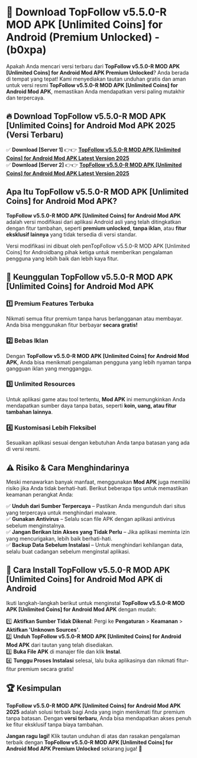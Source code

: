 

# 🎯 Download TopFollow v5.5.0-R MOD APK [Unlimited Coins] for Android (Premium Unlocked) -  (b0xpa) 

Apakah Anda mencari versi terbaru dari **TopFollow v5.5.0-R MOD APK [Unlimited Coins] for Android Mod APK Premium Unlocked**? Anda berada di tempat yang tepat! Kami menyediakan tautan unduhan gratis dan aman untuk versi resmi **TopFollow v5.5.0-R MOD APK [Unlimited Coins] for Android Mod APK**, memastikan Anda mendapatkan versi paling mutakhir dan terpercaya.

## 🔥 Download TopFollow v5.5.0-R MOD APK [Unlimited Coins] for Android Mod APK 2025 (Versi Terbaru)

✅ **Download [Server 1]** 👉👉 [**TopFollow v5.5.0-R MOD APK [Unlimited Coins] for Android Mod APK Latest Version 2025**](https://apkcomod.com?title=TopFollow_v5.5.0-R_MOD_APK_[Unlimited_Coins]_for_Android)  
✅ **Download [Server 2]** 👉👉 [**TopFollow v5.5.0-R MOD APK [Unlimited Coins] for Android Mod APK Latest Version 2025**](https://apkcomod.com?title=TopFollow_v5.5.0-R_MOD_APK_[Unlimited_Coins]_for_Android)  

## Apa Itu TopFollow v5.5.0-R MOD APK [Unlimited Coins] for Android Mod APK?

**TopFollow v5.5.0-R MOD APK [Unlimited Coins] for Android Mod APK** adalah versi modifikasi dari aplikasi Android asli yang telah ditingkatkan dengan fitur tambahan, seperti **premium unlocked**, **tanpa iklan**, atau **fitur eksklusif lainnya** yang tidak tersedia di versi standar.

Versi modifikasi ini dibuat oleh penTopFollow v5.5.0-R MOD APK [Unlimited Coins] for Androidbang pihak ketiga untuk memberikan pengalaman pengguna yang lebih baik dan lebih kaya fitur.

## 🎯 Keunggulan TopFollow v5.5.0-R MOD APK [Unlimited Coins] for Android Mod APK

### 1️⃣ Premium Features Terbuka
Nikmati semua fitur premium tanpa harus berlangganan atau membayar. Anda bisa menggunakan fitur berbayar **secara gratis!**

### 2️⃣ Bebas Iklan
Dengan **TopFollow v5.5.0-R MOD APK [Unlimited Coins] for Android Mod APK**, Anda bisa menikmati pengalaman pengguna yang lebih nyaman tanpa gangguan iklan yang mengganggu.

### 3️⃣ Unlimited Resources
Untuk aplikasi game atau tool tertentu, **Mod APK** ini memungkinkan Anda mendapatkan sumber daya tanpa batas, seperti **koin, uang, atau fitur tambahan lainnya**.

### 4️⃣ Kustomisasi Lebih Fleksibel
Sesuaikan aplikasi sesuai dengan kebutuhan Anda tanpa batasan yang ada di versi resmi.

## ⚠️ Risiko & Cara Menghindarinya

Meski menawarkan banyak manfaat, menggunakan **Mod APK** juga memiliki risiko jika Anda tidak berhati-hati. Berikut beberapa tips untuk memastikan keamanan perangkat Anda:

✅ **Unduh dari Sumber Terpercaya** – Pastikan Anda mengunduh dari situs yang terpercaya untuk menghindari malware.  
✅ **Gunakan Antivirus** – Selalu scan file APK dengan aplikasi antivirus sebelum menginstalnya.  
✅ **Jangan Berikan Izin Akses yang Tidak Perlu** – Jika aplikasi meminta izin yang mencurigakan, lebih baik berhati-hati.  
✅ **Backup Data Sebelum Instalasi** – Untuk menghindari kehilangan data, selalu buat cadangan sebelum menginstal aplikasi.

## 📌 Cara Install TopFollow v5.5.0-R MOD APK [Unlimited Coins] for Android Mod APK di Android

Ikuti langkah-langkah berikut untuk menginstal **TopFollow v5.5.0-R MOD APK [Unlimited Coins] for Android Mod APK** dengan mudah:

1️⃣ **Aktifkan Sumber Tidak Dikenal**: Pergi ke **Pengaturan** > **Keamanan** > **Aktifkan 'Unknown Sources'**.  
2️⃣ **Unduh TopFollow v5.5.0-R MOD APK [Unlimited Coins] for Android Mod APK** dari tautan yang telah disediakan.  
3️⃣ **Buka File APK** di manajer file dan klik **Instal**.  
4️⃣ **Tunggu Proses Instalasi** selesai, lalu buka aplikasinya dan nikmati fitur-fitur premium secara gratis!

## 🏆 Kesimpulan

**TopFollow v5.5.0-R MOD APK [Unlimited Coins] for Android Mod APK 2025** adalah solusi terbaik bagi Anda yang ingin menikmati fitur premium tanpa batasan. Dengan **versi terbaru**, Anda bisa mendapatkan akses penuh ke fitur eksklusif tanpa biaya tambahan.

**Jangan ragu lagi!** Klik tautan unduhan di atas dan rasakan pengalaman terbaik dengan **TopFollow v5.5.0-R MOD APK [Unlimited Coins] for Android Mod APK Premium Unlocked** sekarang juga! 🚀

